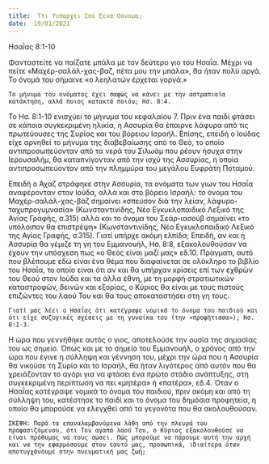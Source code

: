 ```yaml
---
title:  Ττι Υυπαρχει Σσε Εενα Οονομα;
date:  19/01/2021
---
```


Ησαΐας 8:1-10

Φανταστείτε να παίζατε μπάλα με τον δεύτερο γιο του Ησαΐα. Μέχρι να πείτε «Μαχέρ-σαλάλ-χας-βαζ, πέτα μου την μπάλα», θα ήταν πολύ αργά. Το όνομά του σήμαινε «ο λεηλατών έρχεται γοργά.»

`Το μήνυμα του ονόματος έχει σαφώς να κάνει με την αστραπιαία κατάκτηση, αλλά ποιος κατακτά ποιόν; Ησ. 8:4.`

Το Ησ. 8:1-10 ενισχύει το μήνυμα του κεφαλαίου 7. Πριν ένα παιδί φτάσει σε κάποια συγκεκριμένη ηλικία, η Ασσυρία θα έπαιρνε λάφυρα από τις πρωτεύουσες της Συρίας και του βόρειου Ισραήλ. Επίσης, επειδή ο Ιούδας είχε αρνηθεί το μήνυμα της διαβεβαίωσης από το Θεό, το οποίο αντιπροσωπεύονταν από τα νερά του Σιλωάμ που ρέουν ήσυχα στην Ιερουσαλήμ, θα καταπνίγονταν από την ισχύ της Ασσυρίας, η οποία αντιπροσωπεύονταν από την πλημμύρα του μεγάλου Ευφράτη Ποταμού.

Επειδή ο Άχαζ στράφηκε στην Ασσυρία, τα ονόματα των γιων του Ησαΐα αναφέρονταν στον Ιούδα, αλλά και στο βόρειο Ισραήλ: το όνομα του Μαχέρ-σαλάλ-χας-βάζ σημαίνει «σπεύσον διά την λείαν, λάφυρο-ταχυπρογυμνασία» (Κωνσταντινίδης, Νέο Εγκυκλοπαιδικό Λεξικό της Αγίας Γραφής, σ.315) αλλά και το όνομα του Σεάρ-ιασούβ σημαίνει «το υπόλοιπον θα επιστρέψη» (Κωνσταντινίδης, Νέο Εγκυκλοπαιδικό Λεξικό της Αγίας Γραφής, σ.315). Γιατί υπήρχε ακόμη ελπίδα; Επειδή, αν και η Ασσυρία θα γέμιζε τη γη του Εμμανουήλ, Ησ. 8:8, εξακολουθούσαν να έχουν την υπόσχεση πως «ο Θεός είναι μαζί μας» εδ.10. Πράγματι, αυτό που βλέπουμε εδώ είναι ένα θέμα που διαφαίνεται σε ολόκληρο το βιβλίο του Ησαΐα, το οποίο είναι ότι αν και θα υπήρχαν κρίσεις επί των εχθρών του Θεού στον Ιούδα και τα άλλα έθνη, με τη μορφή στρατιωτικών καταστροφών, δεινών και εξορίας, ο Κύριος θα είναι με τους πιστούς επιζώντες του λαού Του και θα τους αποκαταστήσει στη γη τους.

`Γιατί μας λέει ο Ησαΐας ότι κατέγραψε νομικά το όνομα του παιδιού και ότι είχε συζυγικές σχέσεις με τη γυναίκα του (την «προφήτισσα»); Ησ. 8:1-3.`

Η ώρα που γεννήθηκε αυτός ο γιος, αποτελούσε την ουσία της σημασίας του ως σημείο. Όπως και με το σημείο του Εμμανουήλ, ο χρόνος από την ώρα που έγινε η σύλληψη και γέννηση του, μέχρι την ώρα που η Ασσυρία θα νικούσε τη Συρία και το Ισραήλ, θα ήταν λιγότερος από αυτόν που θα χρειάζονταν το αγόρι για να φτάσει ένα πρώτο στάδιο ανάπτυξης, στη συγκεκριμένη περίπτωση να πει «μητέρα» ή «πατέρα», εδ.4. Όταν ο Ησαΐας κατέγραψε νομικά το όνομα του παιδιού, πριν ακόμη και από τη σύλληψη του, κατέστησε το παιδί και το όνομα του δημόσια προφητεία, η οποία θα μπορούσε να ελεγχθεί από τα γεγονότα που θα ακολουθούσαν.

`ΣΚΕΨΗ: Παρά τα επαναλαμβανόμενα λάθη από την πλευρά του προφασιζόμενου, ότι Τον αγαπά λαού Του, ο Κύριος εξακολουθούσε να είναι πρόθυμος να τους σώσει. Πώς μπορούμε να πάρουμε αυτή την αρχή και να την εφαρμόσουμε στον εαυτό μας, προσωπικά, ιδιαίτερα όταν αποτυγχάνουμε στην πνευματική μας ζωή;`